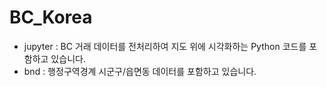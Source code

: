 # BC_Korea

- jupyter : BC 거래 데이터를 전처리하여 지도 위에 시각화하는 Python 코드를 포함하고 있습니다.
- bnd : 행정구역경계 시군구/읍면동 데이터를 포함하고 있습니다.
